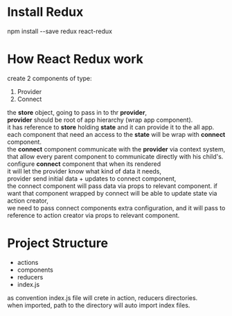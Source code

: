 # Install Redux

npm install --save redux react-redux

# How React Redux work

create 2 components of type:

1. Provider
2. Connect

the **store** object, going to pass in to thr **provider**,  
**provider** should be root of app hierarchy (wrap app component).  
it has reference to **store** holding **state** and it can provide it to the all app.  
each component that need an access to the **state** will be wrap with **connect** component.  
the **connect** component communicate with the **provider** via context system,  
that allow every parent component to communicate directly with his child's.  
configure **connect** component that when its rendered  
it will let the provider know what kind of data it needs,  
provider send initial data + updates to connect component,  
the connect component will pass data via props to relevant component.
if want that component wrapped by connect will be able to update state via action creator,  
we need to pass connect components extra configuration, and it will pass to reference to action creator via props to relevant component.

# Project Structure

-  actions
-  components
-  reducers
-  index.js

as convention index.js file will crete in action, reducers directories.  
when imported, path to the directory will auto import index files.
